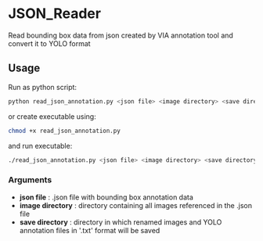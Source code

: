 # JSON_Reader
Read bounding box data from json created by VIA annotation tool and convert it to YOLO format

## Usage

Run as python script:
```bash
python read_json_annotation.py <json file> <image directory> <save directory>
```
or create executable using:
```bash
chmod +x read_json_annotation.py
```
and run executable:
```bash
./read_json_annotation.py <json file> <image directory> <save directory>
```

### Arguments
* **json file**       : .json file with bounding box annotation data
* **image directory** : directory containing all images referenced in the .json file
* **save directory**  : directory in which renamed images and YOLO annotation files in '.txt' format will be saved
